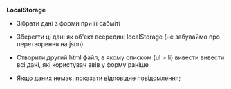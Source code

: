 **LocalStorage**

* Зібрати дані з форми при її сабміті

* Зберегти ці дані як об'єкт всередині localStorage (не забуваймо про перетворення на json)

* Створити другий html файл, в якому списком (ul > li) вивести вивести всі дані, які користувач ввів у форму раніше

* Якщо даних немає, показати відповідне повідомлення;
